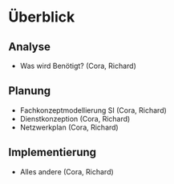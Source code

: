 # Überblick

## Analyse

- Was wird Benötigt? (Cora, Richard)

## Planung

- Fachkonzeptmodellierung SI (Cora, Richard)
- Dienstkonzeption (Cora, Richard)
- Netzwerkplan (Cora, Richard)

## Implementierung

- Alles andere (Cora, Richard)